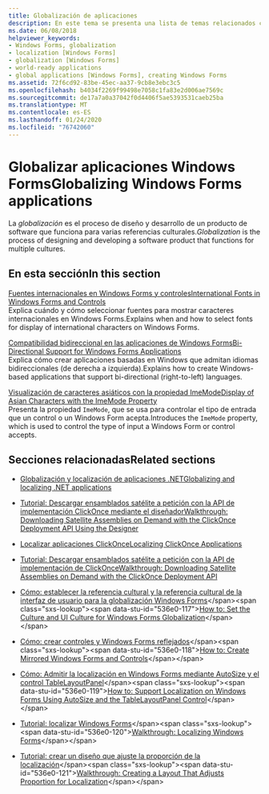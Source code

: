 ```yaml
---
title: Globalización de aplicaciones
description: En este tema se presenta una lista de temas relacionados con la globalización de aplicaciones Windows Forms.
ms.date: 06/08/2018
helpviewer_keywords:
- Windows Forms, globalization
- localization [Windows Forms]
- globalization [Windows Forms]
- world-ready applications
- global applications [Windows Forms], creating Windows Forms
ms.assetid: 72f6cd92-83be-45ec-aa37-9cb8e3ebc3c5
ms.openlocfilehash: b4034f2269f99498e7058c1fa83e2d006ae7569c
ms.sourcegitcommit: de17a7a0a37042f0d4406f5ae5393531caeb25ba
ms.translationtype: MT
ms.contentlocale: es-ES
ms.lasthandoff: 01/24/2020
ms.locfileid: "76742060"
---
```

# <a name="globalizing-windows-forms-applications"></a><span data-ttu-id="536e0-103">Globalizar aplicaciones Windows Forms</span><span class="sxs-lookup"><span data-stu-id="536e0-103">Globalizing Windows Forms applications</span></span>

<span data-ttu-id="536e0-104">La *globalización* es el proceso de diseño y desarrollo de un producto de software que funciona para varias referencias culturales.</span><span class="sxs-lookup"><span data-stu-id="536e0-104">*Globalization* is the process of designing and developing a software product that functions for multiple cultures.</span></span>

## <a name="in-this-section"></a><span data-ttu-id="536e0-105">En esta sección</span><span class="sxs-lookup"><span data-stu-id="536e0-105">In this section</span></span>

[<span data-ttu-id="536e0-106">Fuentes internacionales en Windows Forms y controles</span><span class="sxs-lookup"><span data-stu-id="536e0-106">International Fonts in Windows Forms and Controls</span></span>](international-fonts-in-windows-forms-and-controls.md)  
<span data-ttu-id="536e0-107">Explica cuándo y cómo seleccionar fuentes para mostrar caracteres internacionales en Windows Forms.</span><span class="sxs-lookup"><span data-stu-id="536e0-107">Explains when and how to select fonts for display of international characters on Windows Forms.</span></span>

[<span data-ttu-id="536e0-108">Compatibilidad bidireccional en las aplicaciones de Windows Forms</span><span class="sxs-lookup"><span data-stu-id="536e0-108">Bi-Directional Support for Windows Forms Applications</span></span>](bi-directional-support-for-windows-forms-applications.md)  
<span data-ttu-id="536e0-109">Explica cómo crear aplicaciones basadas en Windows que admitan idiomas bidireccionales (de derecha a izquierda).</span><span class="sxs-lookup"><span data-stu-id="536e0-109">Explains how to create Windows-based applications that support bi-directional (right-to-left) languages.</span></span>

[<span data-ttu-id="536e0-110">Visualización de caracteres asiáticos con la propiedad ImeMode</span><span class="sxs-lookup"><span data-stu-id="536e0-110">Display of Asian Characters with the ImeMode Property</span></span>](display-of-asian-characters-with-the-imemode-property.md)  
<span data-ttu-id="536e0-111">Presenta la propiedad `ImeMode`, que se usa para controlar el tipo de entrada que un control o un Windows Form acepta.</span><span class="sxs-lookup"><span data-stu-id="536e0-111">Introduces the `ImeMode` property, which is used to control the type of input a Windows Form or control accepts.</span></span>

## <a name="related-sections"></a><span data-ttu-id="536e0-112">Secciones relacionadas</span><span class="sxs-lookup"><span data-stu-id="536e0-112">Related sections</span></span>

- [<span data-ttu-id="536e0-113">Globalización y localización de aplicaciones .NET</span><span class="sxs-lookup"><span data-stu-id="536e0-113">Globalizing and localizing .NET applications</span></span>](../../../standard/globalization-localization/index.md)

- [<span data-ttu-id="536e0-114">Tutorial: Descargar ensamblados satélite a petición con la API de implementación ClickOnce mediante el diseñador</span><span class="sxs-lookup"><span data-stu-id="536e0-114">Walkthrough: Downloading Satellite Assemblies on Demand with the ClickOnce Deployment API Using the Designer</span></span>](/visualstudio/deployment/walkthrough-downloading-satellite-assemblies-on-demand-with-the-clickonce-deployment-api-using-the-designer)

- [<span data-ttu-id="536e0-115">Localizar aplicaciones ClickOnce</span><span class="sxs-lookup"><span data-stu-id="536e0-115">Localizing ClickOnce Applications</span></span>](/visualstudio/deployment/localizing-clickonce-applications)

- [<span data-ttu-id="536e0-116">Tutorial: Descargar ensamblados satélite a petición con la API de implementación de ClickOnce</span><span class="sxs-lookup"><span data-stu-id="536e0-116">Walkthrough: Downloading Satellite Assemblies on Demand with the ClickOnce Deployment API</span></span>](/visualstudio/deployment/walkthrough-downloading-satellite-assemblies-on-demand-with-the-clickonce-deployment-api)

- <span data-ttu-id="536e0-117">[Cómo: establecer la referencia cultural y la referencia cultural de la interfaz de usuario para la globalización Windows Forms](https://docs.microsoft.com/previous-versions/visualstudio/visual-studio-2010/b28bx3bh(v=vs.100))</span><span class="sxs-lookup"><span data-stu-id="536e0-117">[How to: Set the Culture and UI Culture for Windows Forms Globalization](https://docs.microsoft.com/previous-versions/visualstudio/visual-studio-2010/b28bx3bh(v=vs.100))</span></span>

- <span data-ttu-id="536e0-118">[Cómo: crear controles y Windows Forms reflejados](https://docs.microsoft.com/previous-versions/visualstudio/visual-studio-2010/xwbz5ws0(v=vs.100))</span><span class="sxs-lookup"><span data-stu-id="536e0-118">[How to: Create Mirrored Windows Forms and Controls](https://docs.microsoft.com/previous-versions/visualstudio/visual-studio-2010/xwbz5ws0(v=vs.100))</span></span>

- <span data-ttu-id="536e0-119">[Cómo: Admitir la localización en Windows Forms mediante AutoSize y el control TableLayoutPanel](https://docs.microsoft.com/previous-versions/visualstudio/visual-studio-2010/1zkt8b33(v=vs.100))</span><span class="sxs-lookup"><span data-stu-id="536e0-119">[How to: Support Localization on Windows Forms Using AutoSize and the TableLayoutPanel Control](https://docs.microsoft.com/previous-versions/visualstudio/visual-studio-2010/1zkt8b33(v=vs.100))</span></span>

- <span data-ttu-id="536e0-120">[Tutorial: localizar Windows Forms](https://docs.microsoft.com/previous-versions/visualstudio/visual-studio-2010/y99d1cd3(v=vs.100))</span><span class="sxs-lookup"><span data-stu-id="536e0-120">[Walkthrough: Localizing Windows Forms](https://docs.microsoft.com/previous-versions/visualstudio/visual-studio-2010/y99d1cd3(v=vs.100))</span></span>

- <span data-ttu-id="536e0-121">[Tutorial: crear un diseño que ajuste la proporción de la localización](https://docs.microsoft.com/previous-versions/visualstudio/visual-studio-2010/7k9fa71y(v=vs.100))</span><span class="sxs-lookup"><span data-stu-id="536e0-121">[Walkthrough: Creating a Layout That Adjusts Proportion for Localization](https://docs.microsoft.com/previous-versions/visualstudio/visual-studio-2010/7k9fa71y(v=vs.100))</span></span>
